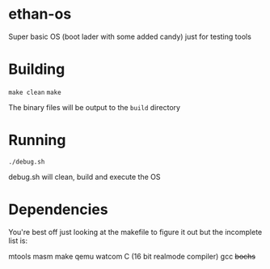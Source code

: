 # ethan-os
Super basic OS (boot lader with some added candy) just for testing tools

# Building
`make clean`
`make`

The binary files will be output to the `build` directory


# Running
`./debug.sh`

debug.sh will clean, build and execute the OS

# Dependencies
You're best off just looking at the makefile to figure it out but the incomplete list is:

mtools
masm
make
qemu
watcom C (16 bit realmode compiler)
gcc
~~bochs~~
